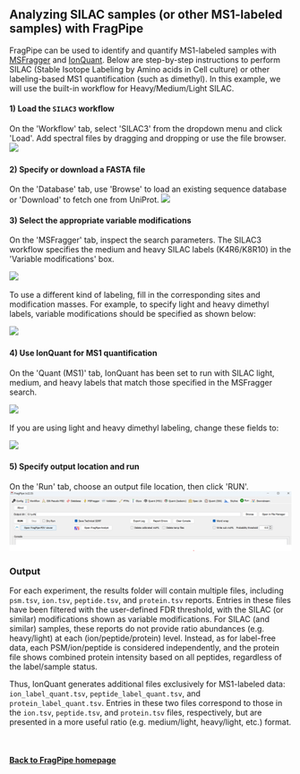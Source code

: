 ## Analyzing SILAC samples (or other MS1-labeled samples) with FragPipe

FragPipe can be used to identify and quantify MS1-labeled samples with [MSFragger](https://msfragger.nesvilab.org/) and [IonQuant](https://ionquant.nesvilab.org/). Below are step-by-step instructions to perform SILAC (Stable Isotope Labeling by Amino acids in Cell culture) or other labeling-based MS1 quantification (such as dimethyl). In this example, we will use the built-in workflow for Heavy/Medium/Light SILAC.


#### 1) Load the `SILAC3` workflow
On the 'Workflow' tab, select 'SILAC3' from the dropdown menu and click 'Load'. Add spectral files by dragging and dropping or use the file browser.
![](https://raw.githubusercontent.com/Nesvilab/FragPipe/gh-pages/images/silac_1.png)


#### 2) Specify or download a FASTA file
On the 'Database' tab, use 'Browse' to load an existing sequence database or 'Download' to fetch one from UniProt.
![](https://raw.githubusercontent.com/Nesvilab/FragPipe/gh-pages/images/share-database.png)


#### 3) Select the appropriate variable modifications
On the 'MSFragger' tab, inspect the search parameters. The SILAC3 workflow specifies the medium and heavy SILAC labels (K4R6/K8R10) in the 'Variable modifications' box.

![](https://raw.githubusercontent.com/Nesvilab/FragPipe/gh-pages/images/silac_3.png)

To use a different kind of labeling, fill in the corresponding sites and modification masses. For example, to specify light and heavy dimethyl labels, variable modifications should be specified as shown below:

![](https://raw.githubusercontent.com/Nesvilab/FragPipe/gh-pages/images/silac_3_2.jpg)


#### 4) Use IonQuant for MS1 quantification
On the 'Quant (MS1)' tab, IonQuant has been set to run with SILAC light, medium, and heavy labels that match those specified in the MSFragger search.

![](https://raw.githubusercontent.com/Nesvilab/FragPipe/gh-pages/images/silac_4.png)

If you are using light and heavy dimethyl labeling, change these fields to:

![](https://raw.githubusercontent.com/Nesvilab/FragPipe/gh-pages/images/silac_4_2.jpg)

#### 5) Specify output location and run
On the 'Run' tab, choose an output file location, then click 'RUN'.
![](https://raw.githubusercontent.com/Nesvilab/FragPipe/gh-pages/images/share-run.png)


### Output
For each experiment, the results folder will contain multiple files, including `psm.tsv`, `ion.tsv`, `peptide.tsv`, and `protein.tsv` reports. Entries in these files have been filtered with the user-defined FDR threshold, with the SILAC (or similar) modifications shown as variable modifications. For SILAC (and similar) samples, these reports do not provide ratio abundances (e.g. heavy/light) at each (ion/peptide/protein) level. Instead, as for label-free data, each PSM/ion/peptide is considered independently, and the protein file shows combined protein intensity based on all peptides, regardless of the label/sample status.   

Thus, IonQuant generates additional files exclusively for MS1-labeled data: `ion_label_quant.tsv`, `peptide_label_quant.tsv`, and `protein_label_quant.tsv`. Entries in these two files correspond to those in the `ion.tsv`, `peptide.tsv`, and `protein.tsv` files, respectively, but are presented in a more useful ratio (e.g. medium/light, heavy/light, etc.) format.

<br>

#### [Back to FragPipe homepage](https://fragpipe.nesvilab.org/)
